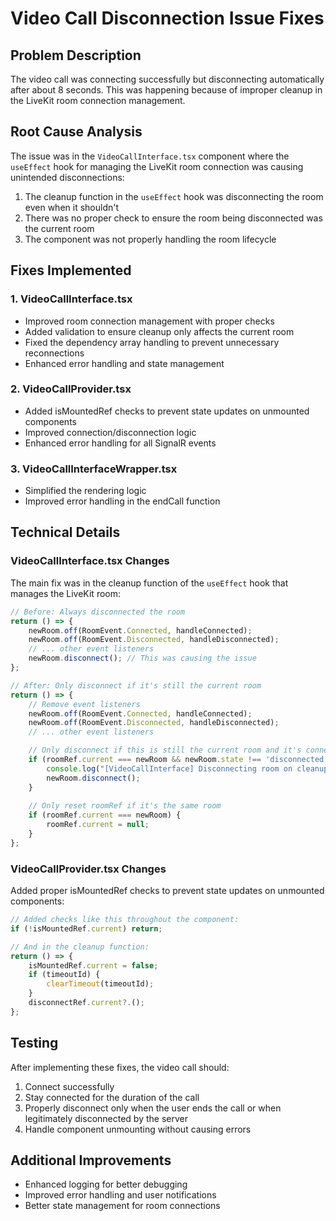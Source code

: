 # Video Call Disconnection Issue Fixes

## Problem Description
The video call was connecting successfully but disconnecting automatically after about 8 seconds. This was happening because of improper cleanup in the LiveKit room connection management.

## Root Cause Analysis
The issue was in the `VideoCallInterface.tsx` component where the `useEffect` hook for managing the LiveKit room connection was causing unintended disconnections:

1. The cleanup function in the `useEffect` hook was disconnecting the room even when it shouldn't
2. There was no proper check to ensure the room being disconnected was the current room
3. The component was not properly handling the room lifecycle

## Fixes Implemented

### 1. VideoCallInterface.tsx
- Improved room connection management with proper checks
- Added validation to ensure cleanup only affects the current room
- Fixed the dependency array handling to prevent unnecessary reconnections
- Enhanced error handling and state management

### 2. VideoCallProvider.tsx
- Added isMountedRef checks to prevent state updates on unmounted components
- Improved connection/disconnection logic
- Enhanced error handling for all SignalR events

### 3. VideoCallInterfaceWrapper.tsx
- Simplified the rendering logic
- Improved error handling in the endCall function

## Technical Details

### VideoCallInterface.tsx Changes
The main fix was in the cleanup function of the `useEffect` hook that manages the LiveKit room:

```typescript
// Before: Always disconnected the room
return () => {
    newRoom.off(RoomEvent.Connected, handleConnected);
    newRoom.off(RoomEvent.Disconnected, handleDisconnected);
    // ... other event listeners
    newRoom.disconnect(); // This was causing the issue
};

// After: Only disconnect if it's still the current room
return () => {
    // Remove event listeners
    newRoom.off(RoomEvent.Connected, handleConnected);
    newRoom.off(RoomEvent.Disconnected, handleDisconnected);
    // ... other event listeners

    // Only disconnect if this is still the current room and it's connected
    if (roomRef.current === newRoom && newRoom.state !== 'disconnected') {
        console.log("[VideoCallInterface] Disconnecting room on cleanup");
        newRoom.disconnect();
    }
    
    // Only reset roomRef if it's the same room
    if (roomRef.current === newRoom) {
        roomRef.current = null;
    }
};
```

### VideoCallProvider.tsx Changes
Added proper isMountedRef checks to prevent state updates on unmounted components:

```typescript
// Added checks like this throughout the component:
if (!isMountedRef.current) return;

// And in the cleanup function:
return () => {
    isMountedRef.current = false;
    if (timeoutId) {
        clearTimeout(timeoutId);
    }
    disconnectRef.current?.();
};
```

## Testing
After implementing these fixes, the video call should:
1. Connect successfully
2. Stay connected for the duration of the call
3. Properly disconnect only when the user ends the call or when legitimately disconnected by the server
4. Handle component unmounting without causing errors

## Additional Improvements
- Enhanced logging for better debugging
- Improved error handling and user notifications
- Better state management for room connections